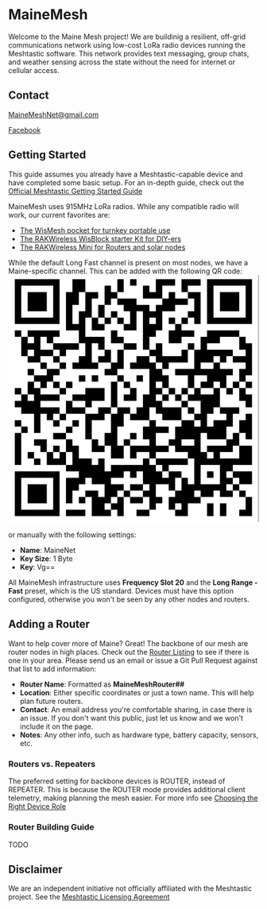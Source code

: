 # MaineMesh
Welcome to the Maine Mesh project! We are buildinig a resilient, off-grid communications network using low-cost LoRa radio devices running the Meshtastic software.
This network provides text messaging, group chats, and weather sensing across the state without the need for internet or cellular access.

## Contact
[MaineMeshNet@gmail.com](mailto:MaineMeshNet@gmail.com)

[Facebook](https://www.facebook.com/groups/570190336078767)

## Getting Started
This guide assumes you already have a Meshtastic-capable device and have completed some basic setup.
For an in-depth guide, check out the [Official Meshtastic Getting Started Guide](https://meshtastic.org/docs/getting-started/)

MaineMesh uses 915MHz LoRa radios. While any compatible radio will work, our current favorites are:
- [The WisMesh pocket for turnkey portable use](https://store.rokland.com/collections/kits/products/wismesh-pocket)
- [The RAKWireless WisBlock starter Kit for DIY-ers](https://store.rokland.com/collections/kits/products/rak-wireless-wisblock-meshtastic-starter-kit)
- [The RAKWireless Mini for Routers and solar nodes](https://store.rokland.com/products/rakwireless-mini-meshtastic-starter-kit-us915-rak19003-4631-sku-115093?variant=42139276247123)

While the default Long Fast channel is present on most nodes, we have a Maine-specific channel. This can be added with the following QR code:
![QR Code for MaineMesh MaineNet channel](/channels/mainenet.jpg)

or manually with the following settings:
- **Name**: MaineNet
- **Key Size**: 1 Byte
- **Key**: Vg==

All MaineMesh infrastructure uses **Frequency Slot 20** and the **Long Range - Fast** preset, which is the US standard. 
Devices must have this option configured, otherwise you won't be seen by any other nodes and routers.

## Adding a Router
Want to help cover more of Maine? Great! The backbone of our mesh are router nodes in high places.
Check out the [Router Listing](/router/router_list.md) to see if there is one in your area.
Please send us an email or issue a Git Pull Request against that list to add information:
- **Router Name**: Formatted as **MaineMeshRouter##**
- **Location**: Either specific coordinates or just a town name. This will help plan future routers.
- **Contact**: An email address you're comfortable sharing, in case there is an issue. If you don't want this public, just let us know and we won't include it on the page.
- **Notes**: Any other info, such as hardware type, battery capacity, sensors, etc.

### Routers vs. Repeaters
The preferred setting for backbone devices is ROUTER, instead of REPEATER. This is because the ROUTER mode provides additional client telemetry, making planning the mesh easier.
For more info see [Choosing the Right Device Role](https://meshtastic.org/blog/choosing-the-right-device-role/)

### Router Building Guide
TODO

## Disclaimer
We are an independent initiative not officially affiliated with the Meshtastic project.
See the [Meshtastic Licensing Agreement](https://meshtastic.org/docs/legal/licensing-and-trademark/)
